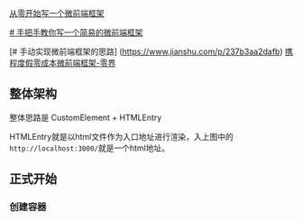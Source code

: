 
[从零开始写一个微前端框架](https://juejin.cn/post/6992041506919940109)

[# 手把手教你写一个简易的微前端框架](https://juejin.cn/post/7069535266733555725)

[# 手动实现微前端框架的思路] (https://www.jianshu.com/p/237b3aa2dafb)
[携程度假零成本微前端框架-零界](https://www.51cto.com/article/721519.html)


## 整体架构

整体思路是 CustomElement + HTMLEntry

HTMLEntry就是以html文件作为入口地址进行渲染，入上图中的`http://localhost:3000/`就是一个html地址。


## 正式开始

### 创建容器

